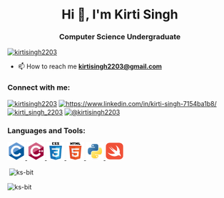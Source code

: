<h1 align="center">Hi 👋, I'm Kirti Singh</h1>
<h3 align="center">Computer Science Undergraduate</h3>


<p align="left"> <a href="https://twitter.com/kirtisingh2203" target="blank"><img src="https://img.shields.io/twitter/follow/kirtisingh2203?logo=twitter&style=for-the-badge" alt="kirtisingh2203" /></a> </p>

- 📫 How to reach me **kirtisingh2203@gmail.com**

<h3 align="left">Connect with me:</h3>
<p align="left">
<a href="https://twitter.com/kirtisingh2203" target="blank"><img align="center" src="https://raw.githubusercontent.com/rahuldkjain/github-profile-readme-generator/master/src/images/icons/Social/twitter.svg" alt="kirtisingh2203" height="30" width="40" /></a>
<a href="https://linkedin.com/in/https://www.linkedin.com/in/kirti-singh-7154ba1b8/" target="blank"><img align="center" src="https://raw.githubusercontent.com/rahuldkjain/github-profile-readme-generator/master/src/images/icons/Social/linked-in-alt.svg" alt="https://www.linkedin.com/in/kirti-singh-7154ba1b8/" height="30" width="40" /></a>
<a href="https://instagram.com/kirti_singh_2203" target="blank"><img align="center" src="https://raw.githubusercontent.com/rahuldkjain/github-profile-readme-generator/master/src/images/icons/Social/instagram.svg" alt="kirti_singh_2203" height="30" width="40" /></a>
<a href="https://medium.com/@kirtisingh2203" target="blank"><img align="center" src="https://raw.githubusercontent.com/rahuldkjain/github-profile-readme-generator/master/src/images/icons/Social/medium.svg" alt="@kirtisingh2203" height="30" width="40" /></a>
</p>

<h3 align="left">Languages and Tools:</h3>
<p align="left"> <a href="https://www.cprogramming.com/" target="_blank"> <img src="https://raw.githubusercontent.com/devicons/devicon/master/icons/c/c-original.svg" alt="c" width="40" height="40"/> </a> <a href="https://www.w3schools.com/cpp/" target="_blank"> <img src="https://raw.githubusercontent.com/devicons/devicon/master/icons/cplusplus/cplusplus-original.svg" alt="cplusplus" width="40" height="40"/> </a> <a href="https://www.w3schools.com/css/" target="_blank"> <img src="https://raw.githubusercontent.com/devicons/devicon/master/icons/css3/css3-original-wordmark.svg" alt="css3" width="40" height="40"/> </a> <a href="https://www.w3.org/html/" target="_blank"> <img src="https://raw.githubusercontent.com/devicons/devicon/master/icons/html5/html5-original-wordmark.svg" alt="html5" width="40" height="40"/> </a> <a href="https://www.python.org" target="_blank"> <img src="https://raw.githubusercontent.com/devicons/devicon/master/icons/python/python-original.svg" alt="python" width="40" height="40"/> </a> <a href="https://developer.apple.com/swift/" target="_blank"> <img src="https://raw.githubusercontent.com/devicons/devicon/master/icons/swift/swift-original.svg" alt="swift" width="40" height="40"/> </a> </p>

<p>&nbsp;<img align="center" src="https://github-readme-stats.vercel.app/api?username=ks-bit&show_icons=true&locale=en" alt="ks-bit" /></p>

<p><img align="center" src="https://github-readme-streak-stats.herokuapp.com/?user=ks-bit&" alt="ks-bit" /></p>

